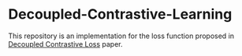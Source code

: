 # Decoupled-Contrastive-Learning
This repository is an implementation for the loss function proposed in [Decoupled Contrastive Loss](https://arxiv.org/pdf/2110.06848.pdf) paper.